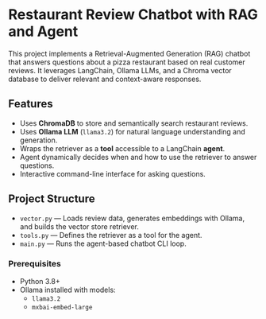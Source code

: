 # Restaurant Review Chatbot with RAG and Agent

This project implements a Retrieval-Augmented Generation (RAG) chatbot that answers questions about a pizza restaurant based on real customer reviews. It leverages LangChain, Ollama LLMs, and a Chroma vector database to deliver relevant and context-aware responses.

## Features

- Uses **ChromaDB** to store and semantically search restaurant reviews.
- Uses **Ollama LLM** (`llama3.2`) for natural language understanding and generation.
- Wraps the retriever as a **tool** accessible to a LangChain **agent**.
- Agent dynamically decides when and how to use the retriever to answer questions.
- Interactive command-line interface for asking questions.

## Project Structure

- `vector.py` — Loads review data, generates embeddings with Ollama, and builds the vector store retriever.
- `tools.py` — Defines the retriever as a tool for the agent.
- `main.py` — Runs the agent-based chatbot CLI loop.


### Prerequisites

- Python 3.8+
- Ollama installed with models:
  - `llama3.2`
  - `mxbai-embed-large`



